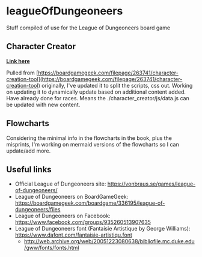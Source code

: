 # leagueOfDungeoneers

Stuff compiled of use for the League of Dungeoneers board game

## Character Creator

**[Link here](./character_creator/character_creator.html)**

Pulled from [https://boardgamegeek.com/filepage/263741/character-creation-tool](https://boardgamegeek.com/filepage/263741/character-creation-tool) originally, I've updated it to split the scripts, css out.  Working on updating it to dynamically update based on additional content added.  Have already done for races.  Means the ./character_creator/js/data.js can be updated with new content.

## Flowcharts

Considering the minimal info in the flowcharts in the book, plus the misprints, I'm working on mermaid versions of the flowcharts so I can update/add more.

## Useful links

* Official League of Dungeoneers site: https://vonbraus.se/games/league-of-dungeoneers/
* League of Dungeoneers on BoardGameGeek: https://boardgamegeek.com/boardgame/336195/league-of-dungeoneers/files
* League of Dungeoneers on Facebook: https://www.facebook.com/groups/935260513907635
* League of Dungeoneers font (Fantaisie Artistique by George Williams): https://www.dafont.com/fantaisie-artistiqu.font
  * http://web.archive.org/web/20051223080638/bibliofile.mc.duke.edu/gww/fonts/fonts.html